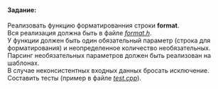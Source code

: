 #### Задание:
Реализовать функцию форматированния строки **format**.\
Вся реализация должна быть в файле [_format.h_](/03_format/format.h).\
У функции должен быть один обязательный параметр (строка для форматирования) и неопределенное количество необязательных.\
Парсинг необязательных параметров должен быть реализован на шаблонах.\
В случае неконсистентных входных данных бросать исключение.\
Составить тесты (пример в файле [_test.cpp_](/03_format/test.cpp)).